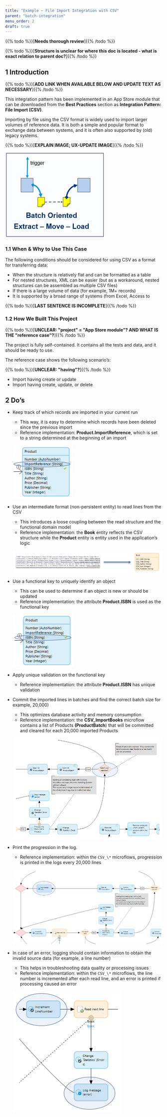 ```yaml
---
title: "Example – File Import Integration with CSV"
parent: "batch-integration"
menu_order: 2
draft: true
---
```


{{% todo %}}[**Needs thorough review**]{{% /todo %}}

{{% todo %}}[**Structure is unclear for where this doc is located - what is exact relation to parent doc?**]{{% /todo %}}

## 1 Introduction

{{% todo %}}[**ADD LINK WHEN AVAILABLE BELOW AND UPDATE TEXT AS NECESSARY**]{{% /todo %}}

This integration pattern has been implemented in an App Store module that can be downloaded from the **Best Practices** section as **Integration Pattern: File Import (CSV)**.

Importing by file using the CSV format is widely used to import larger volumes of reference data. It is both a simple and popular format to exchange data between systems, and it is often also supported by (old) legacy systems.

{{% todo %}}[**EXPLAIN IMAGE; UX-UPDATE IMAGE**]{{% /todo %}}

![](attachments/csv/csv-import.png)

### 1.1 When & Why to Use This Case

The following conditions should be considered for using CSV as a format for transferring data:

* When the structure is relatively flat and can be formatted as a table
* 	For nested structures, XML can be easier (but as a workaround, nested structures can be assembled as multiple CSV files)
* If there is a large volume of data (for example, 1M+ records)
* It is supported by a broad range of systems (from Excel, Access to

{{% todo %}}[**LAST SENTENCE IS INCOMPLETE**]{{% /todo %}}

### 1.2 How We Built This Project

{{% todo %}}[**UNCLEAR: "project" = "App Store module"? AND WHAT IS THE "reference case"?**]{{% /todo %}}

The project is fully self-contained. It contains all the tests and data, and it should be ready to use.

The reference case shows the following scenario’s:

{{% todo %}}[**UNCLEAR: "having"?**]{{% /todo %}}

* Import having create or update
* Import having create, update, or delete

## 2 Do’s

* Keep track of which records are imported in your current run
	* This way, it is easy to determine which records have been deleted since the previous import
	* Reference implementation: **Product.ImportReference**, which is set to a string determined at the beginning of an import

	![](attachments/csv/do1.png)

* Use an intermediate format (non-persistent entity) to read lines from the CSV
	* This introduces a loose coupling between the read structure and the functional domain model
	* Reference implementation: the **Book** entity reflects the CSV structure while the **Product** entity is entity used in the application’s logic

	![](attachments/csv/do2.png)

* Use a functional key to uniquely identify an object
	* This can be used to determine if an object is new or should be updated
	* Reference implementation: the attribute **Product.ISBN** is used as the functional key

	![](attachments/csv/do3.png)

* Apply unique validation on the functional key

  * Reference implementation: the attribute **Product.ISBN** has unique validation
* Commit the imported lines in batches and find the correct batch size for example, 20,000)
	* This optimizes database activity and memory consumption
	* Reference implementation: the **CSV_ImportBooks** microflow contains a list of    Products **(ProductBatch**) that will be committed and cleared for each 20,000 imported Products

	![](attachments/csv/do4.png)

* Print the progression in the log.
	* Reference implementation: within the `CSV_\*` microflows, progression is printed in the logs every 20,000 lines

	![](attachments/csv/do5.png)

* In case of an error, logging should contain information to obtain the invalid source data (for example, a line number)
	* This helps in troubleshooting data quality or processing issues
	* Reference implementation: within the `CSV_\*` microflows, the line number is     incremented after each read line, and an error is printed if processing caused an error

	![](attachments/csv/do6.png)

